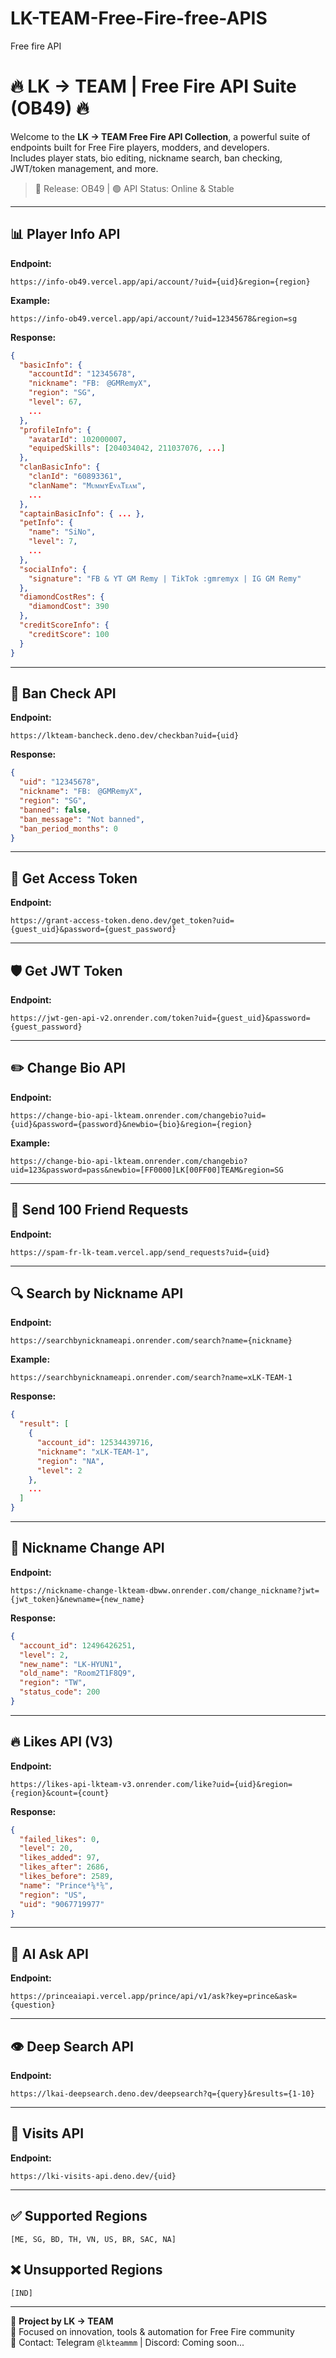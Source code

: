 # LK-TEAM-Free-Fire-free-APIS
Free fire API

# 🔥 LK → TEAM | Free Fire API Suite (OB49) 🔥

Welcome to the **LK → TEAM Free Fire API Collection**, a powerful suite of endpoints built for Free Fire players, modders, and developers.  
Includes player stats, bio editing, nickname search, ban checking, JWT/token management, and more.  
> 🔄 Release: OB49 | 🟢 API Status: Online & Stable

---

## 📊 Player Info API

**Endpoint:**
```
https://info-ob49.vercel.app/api/account/?uid={uid}&region={region}
```

**Example:**
```
https://info-ob49.vercel.app/api/account/?uid=12345678&region=sg
```

**Response:**
```json
{
  "basicInfo": {
    "accountId": "12345678",
    "nickname": "FB:ㅤ@GMRemyX",
    "region": "SG",
    "level": 67,
    ...
  },
  "profileInfo": {
    "avatarId": 102000007,
    "equipedSkills": [204034042, 211037076, ...]
  },
  "clanBasicInfo": {
    "clanId": "60893361",
    "clanName": "MᴜᴍᴍʏEᴠᴀTᴇᴀᴍ",
    ...
  },
  "captainBasicInfo": { ... },
  "petInfo": {
    "name": "SiNo",
    "level": 7,
    ...
  },
  "socialInfo": {
    "signature": "FB & YT GM Remy | TikTok :gmremyx | IG GM Remy"
  },
  "diamondCostRes": {
    "diamondCost": 390
  },
  "creditScoreInfo": {
    "creditScore": 100
  }
}
```

---

## 🛑 Ban Check API

**Endpoint:**
```
https://lkteam-bancheck.deno.dev/checkban?uid={uid}
```

**Response:**
```json
{
  "uid": "12345678",
  "nickname": "FB:ㅤ@GMRemyX",
  "region": "SG",
  "banned": false,
  "ban_message": "Not banned",
  "ban_period_months": 0
}
```

---

## 🔐 Get Access Token

**Endpoint:**
```
https://grant-access-token.deno.dev/get_token?uid={guest_uid}&password={guest_password}
```

---

## 🛡️ Get JWT Token

**Endpoint:**
```
https://jwt-gen-api-v2.onrender.com/token?uid={guest_uid}&password={guest_password}
```

---

## ✏️ Change Bio API

**Endpoint:**
```
https://change-bio-api-lkteam.onrender.com/changebio?uid={uid}&password={password}&newbio={bio}&region={region}
```

**Example:**
```
https://change-bio-api-lkteam.onrender.com/changebio?uid=123&password=pass&newbio=[FF0000]LK[00FF00]TEAM&region=SG
```

---

## 👥 Send 100 Friend Requests

**Endpoint:**
```
https://spam-fr-lk-team.vercel.app/send_requests?uid={uid}
```

---

## 🔍 Search by Nickname API

**Endpoint:**
```
https://searchbynicknameapi.onrender.com/search?name={nickname}
```

**Example:**
```
https://searchbynicknameapi.onrender.com/search?name=xLK-TEAM-1
```

**Response:**
```json
{
  "result": [
    {
      "account_id": 12534439716,
      "nickname": "xLK-TEAM-1",
      "region": "NA",
      "level": 2
    },
    ...
  ]
}
```

---

## 🔁 Nickname Change API

**Endpoint:**
```
https://nickname-change-lkteam-dbww.onrender.com/change_nickname?jwt={jwt_token}&newname={new_name}
```

**Response:**
```json
{
  "account_id": 12496426251,
  "level": 2,
  "new_name": "LK-HYUN1",
  "old_name": "Room2T1F8Q9",
  "region": "TW",
  "status_code": 200
}
```

---

## 🔥 Likes API (V3)

**Endpoint:**
```
https://likes-api-lkteam-v3.onrender.com/like?uid={uid}&region={region}&count={count}
```

**Response:**
```json
{
  "failed_likes": 0,
  "level": 20,
  "likes_added": 97,
  "likes_after": 2686,
  "likes_before": 2589,
  "name": "Prince⁴⅝⁸⅚",
  "region": "US",
  "uid": "9067719977"
}
```

---

## 🤖 AI Ask API

**Endpoint:**
```
https://princeaiapi.vercel.app/prince/api/v1/ask?key=prince&ask={question}
```

---

## 👁️ Deep Search API

**Endpoint:**
```
https://lkai-deepsearch.deno.dev/deepsearch?q={query}&results={1-10}
```

---

## 🚀 Visits API

**Endpoint:**
```
https://lki-visits-api.deno.dev/{uid}
```

---

## ✅ Supported Regions

```
[ME, SG, BD, TH, VN, US, BR, SAC, NA]
```

## ❌ Unsupported Regions

```
[IND]
```

---

🧠 **Project by LK → TEAM**  
🎯 Focused on innovation, tools & automation for Free Fire community  
📩 Contact: Telegram `@lkteammm` | Discord: Coming soon...
